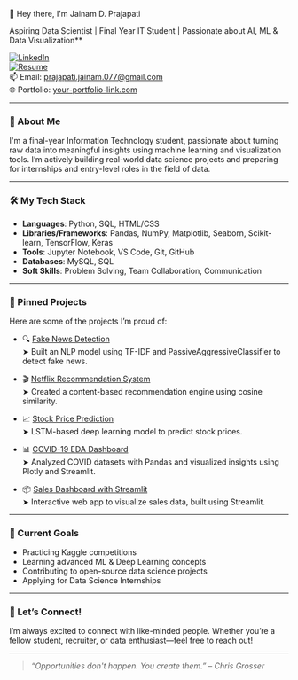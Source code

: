 👋 Hey there, I'm Jainam D. Prajapati

Aspiring Data Scientist | Final Year IT Student | Passionate about AI, ML & Data Visualization**

[![LinkedIn](https://img.shields.io/badge/LinkedIn-0077B5?style=flat-square&logo=linkedin&logoColor=white)](https://linkedin.com/in/yourlinkedin)  
[![Resume](https://img.shields.io/badge/Resume-PDF-informational?style=flat-square&logo=adobeacrobatreader&logoColor=white&color=FF6F61)](https://your-resume-link.com)  
📫 Email: [prajapati.jainam.077@gmail.com](mailto:your.email@gmail.com)  
🌐 Portfolio: [your-portfolio-link.com](https://your-portfolio-link.com)

---

### 🚀 About Me

I'm a final-year Information Technology student, passionate about turning raw data into meaningful insights using machine learning and visualization tools. I’m actively building real-world data science projects and preparing for internships and entry-level roles in the field of data.

---

### 🛠️ My Tech Stack

- **Languages**: Python, SQL, HTML/CSS
- **Libraries/Frameworks**: Pandas, NumPy, Matplotlib, Seaborn, Scikit-learn, TensorFlow, Keras
- **Tools**: Jupyter Notebook, VS Code, Git, GitHub
- **Databases**: MySQL, SQL
- **Soft Skills**: Problem Solving, Team Collaboration, Communication

---

### 📌 Pinned Projects

Here are some of the projects I’m proud of:

- 🔍 [Fake News Detection](https://github.com/yourusername/fake-news-detector)  
  ➤ Built an NLP model using TF-IDF and PassiveAggressiveClassifier to detect fake news.

- 🎬 [Netflix Recommendation System](https://github.com/yourusername/netflix-recommender)  
  ➤ Created a content-based recommendation engine using cosine similarity.

- 📈 [Stock Price Prediction](https://github.com/yourusername/stock-price-predictor)  
  ➤ LSTM-based deep learning model to predict stock prices.

- 📊 [COVID-19 EDA Dashboard](https://github.com/yourusername/covid-eda-dashboard)  
  ➤ Analyzed COVID datasets with Pandas and visualized insights using Plotly and Streamlit.

- 📦 [Sales Dashboard with Streamlit](https://github.com/yourusername/sales-dashboard)  
  ➤ Interactive web app to visualize sales data, built using Streamlit.

---

### 🎯 Current Goals

- Practicing Kaggle competitions  
- Learning advanced ML & Deep Learning concepts  
- Contributing to open-source data science projects  
- Applying for Data Science Internships

---

### 📢 Let’s Connect!

I’m always excited to connect with like-minded people. Whether you’re a fellow student, recruiter, or data enthusiast—feel free to reach out!

---

> *“Opportunities don't happen. You create them.” – Chris Grosser*
